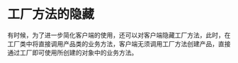 # 工厂方法的隐藏
有时候，为了进一步简化客户端的使用，还可以对客户端隐藏工厂方法，此时，在工厂类中将直接调用产品类的业务方法，客户端无须调用工厂方法创建产品，直接通过工厂即可使用所创建的对象中的业务方法。
